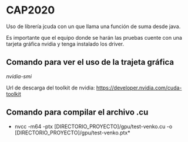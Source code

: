 # CAP2020
Uso de librería jcuda con un que llama una función de suma desde java.

Es importante que el equipo donde se harán las pruebas cuente con una tarjeta gráfica nvidia y tenga instalado los driver.

Comando para ver el uso de la trajeta gráfica
- 
*nvidia-smi*


Url de descarga del toolkit de nvidia: https://developer.nvidia.com/cuda-toolkit

Comando para compilar el archivo .cu
-
 * nvcc -m64 -ptx [DIRECTORIO_PROYECTO]/gpu/test-venko.cu -o [DIRECTORIO_PROYECTO]/gpu/test-venko.ptx*


